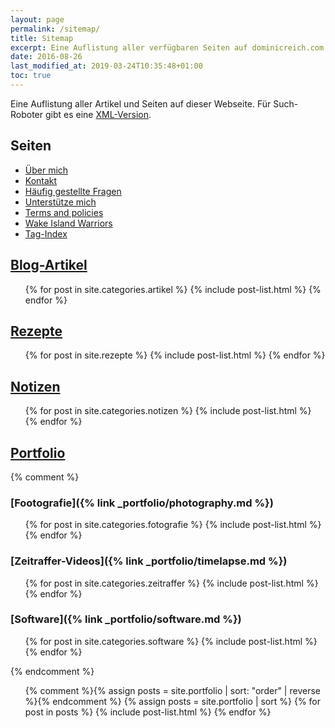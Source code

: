 ```yaml
---
layout: page
permalink: /sitemap/
title: Sitemap
excerpt: Eine Auflistung aller verfügbaren Seiten auf dominicreich.com
date: 2016-08-26
last_modified_at: 2019-03-24T10:35:48+01:00
toc: true
---
```


Eine Auflistung aller Artikel und Seiten auf dieser Webseite. Für Such-Roboter
gibt es eine [XML-Version](/sitemap.xml).

## Seiten

- [Über mich](/about/)
- [Kontakt](/kontakt/)
- [Häufig gestellte Fragen](/faqs/)
- [Unterstütze mich](/support/)
- [Terms and policies](/terms/)
- [Wake Island Warriors](/wiw/)
- [Tag-Index](/tag/)

## [Blog-Artikel](/artikel/)

<ul>
  {% for post in site.categories.artikel %}
    {% include post-list.html %}
  {% endfor %}
</ul>

## [Rezepte](/rezepte/)

<ul>
  {% for post in site.rezepte %}
    {% include post-list.html %}
  {% endfor %}
</ul>

## [Notizen](/notizen/)

<ul>
  {% for post in site.categories.notizen %}
    {% include post-list.html %}
  {% endfor %}
</ul>

## [Portfolio](/portfolio/)

{% comment %}
### [Footografie]({% link _portfolio/photography.md %})

<ul>
  {% for post in site.categories.fotografie %}
    {% include post-list.html %}
  {% endfor %}
</ul>

### [Zeitraffer-Videos]({% link _portfolio/timelapse.md %})

<ul>
  {% for post in site.categories.zeitraffer %}
    {% include post-list.html %}
  {% endfor %}
</ul>

### [Software]({% link _portfolio/software.md %})

<ul>
  {% for post in site.categories.software %}
    {% include post-list.html %}
  {% endfor %}
</ul>
{% endcomment %}

<ul>
  {% comment %}{% assign posts = site.portfolio | sort: "order" | reverse %}{% endcomment %}
  {% assign posts = site.portfolio | sort %}
  {% for post in posts %}
    {% include post-list.html %}
  {% endfor %}
</ul>
